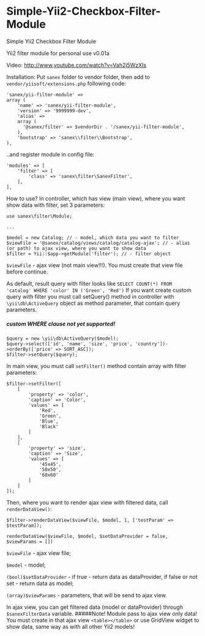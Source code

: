 # Simple-Yii2-Checkbox-Filter-Module
Simple Yii2 Checkbox Filter Module

Yii2 filter module for personal use v0.01a

Video: http://www.youtube.com/watch?v=Vah2j5WzXIs

Installation:
Put `sanex` folder to vendor folder, then add to 
`vendor/yiisoft/extensions.php`
following code:
```
'sanex/yii-filter-module' => 
array (
    'name' => 'sanex/yii-filter-module',
    'version' => '9999999-dev',
    'alias' => 
    array (
      '@sanex/filter' => $vendorDir . '/sanex/yii-filter-module',
    ),
    'bootstrap' => 'sanex\\filter\\Bootstrap',
),
```
..and register module in config file:
```
'modules' => [
    'filter' => [
        'class' => 'sanex\filter\SanexFilter',
    ],
],
```
How to use?
In controller, which has view (main view), where you want show data with filter, set 3 parameters:
```
use sanex\filter\Module;

...

$model = new Catalog; // - model, which data you want to filter
$viewFile = '@sanex/catalog/views/catalog/catalog-ajax'; // - alias (or path) to ajax view, where you want to show data
$filter = Yii::$app->getModule('filter'); // - filter object
```

`$viewFile` - ajax view (not main view!!!). You must create that view file before continue.

As default, result query with filter looks like `SELECT COUNT(*) FROM 'catalog' WHERE 'color' IN ('Green', 'Red')`
If you want create custom query with filter you must call setQuery() method in controller with `\yii\db\ActiveQuery` object as method parameter, that contain query parameters.
##### custom WHERE clause not yet supported!

```
$query = new \yii\db\ActiveQuery($model);
$query->select(['id', 'name', 'size', 'price', 'country'])->orderBy(['price' => SORT_ASC]); 
$filter->setQuery($query);
```

In main view, you must call `setFilter()` method contain array with filter parameters:

```
$filter->setFilter([
    [
        'property' => 'color',
        'caption' => 'Color',
        'values' => [
            'Red',
            'Green',
            'Blue',
            'Black'
        ]
    ],
    [
        'property' => 'size',
        'caption' => 'Size',
        'values' => [
            '45x45',
            '50x50',
            '60x60'
        ]
    ]
]);
```
Then, where you want to render ajax view with filtered data, call `renderDataView()`:
```
$filter->renderDataView($viewFile, $model, 1, ['testParam' => $testParam]);
```
`renderDataView($viewFile, $model, $setDataProvider = false, $viewParams = [])`

`$viewFile` - ajax view file;

`$model` - model;

`(bool)$setDataProvider` - if true - return data as dataProvider, if false or not set - return data as model;

`(array)$viewParams` - parameters, that will be send to ajax view.

In ajax view, you can get filtered data (model or dataProvider) through `$sanexFilterData` variable.
#####Note! Module pass to ajax view only data! You must create in that ajax view `<table></table>` or use GridView widget to show data, same way as with all other Yii2 models!
